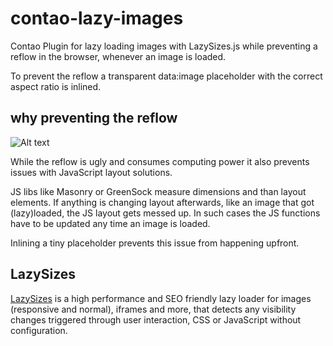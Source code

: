 # contao-lazy-images
Contao Plugin for lazy loading images with LazySizes.js while preventing a reflow in the browser, whenever an image is loaded.

To prevent the reflow a transparent data:image placeholder with the correct aspect ratio is inlined.

## why preventing the reflow
![Alt text](../screenshot/image.jpg?raw=true)

While the reflow is ugly and consumes computing power it also prevents issues with JavaScript layout solutions.

JS libs like Masonry or GreenSock measure dimensions and than layout elements.
If anything is changing layout afterwards, like an image that got (lazy)loaded, the JS layout gets messed up.
In such cases the JS functions have to be updated any time an image is loaded.

Inlining a tiny placeholder prevents this issue from happening upfront.


## LazySizes
[LazySizes](https://github.com/aFarkas/lazysizes) is a high performance and SEO friendly lazy loader for images (responsive and normal), iframes and more, that detects any visibility changes triggered through user interaction, CSS or JavaScript without configuration.
